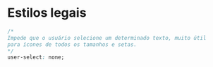 # Estilos legais

```css
/* 
Impede que o usuário selecione um determinado texto, muito útil
para ícones de todos os tamanhos e setas.
*/
user-select: none;
```
